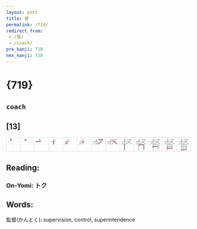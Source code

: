 ```yaml
---
layout: post
title: 督
permalink: /719/
redirect_from:
 - /督/
 - /coach/
pre_kanji: 718
nex_kanji: 720
---
```


# {719}

## `coach`

## [13]

<div class="stroke"><img src="../images/E79DA3.png" /></div>

## Reading:

### On-Yomi: トク

## Words:

監督(かんとく): supervision, control, superintendence
